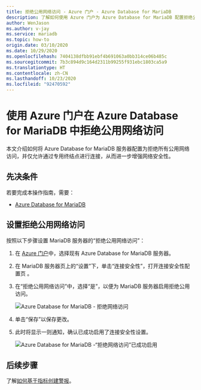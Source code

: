 ```yaml
---
title: 拒绝公用网络访问 - Azure 门户 - Azure Database for MariaDB
description: 了解如何使用 Azure 门户为 Azure Database for MariaDB 配置拒绝公用网络访问
author: WenJason
ms.author: v-jay
ms.service: mariadb
ms.topic: how-to
origin.date: 03/10/2020
ms.date: 10/29/2020
ms.openlocfilehash: 7404138dfbb91ebf4b691063a0bb314ce06b485c
ms.sourcegitcommit: 7b3c894d9c164d2311b99255f931ebc1803ca5a9
ms.translationtype: HT
ms.contentlocale: zh-CN
ms.lasthandoff: 10/23/2020
ms.locfileid: "92470592"
---
```

# <a name="deny-public-network-access-in-azure-database-for-mariadb-using-azure-portal"></a>使用 Azure 门户在 Azure Database for MariaDB 中拒绝公用网络访问

本文介绍如何将 Azure Database for MariaDB 服务器配置为拒绝所有公用网络访问，并仅允许通过专用终结点进行连接，从而进一步增强网络安全性。

## <a name="prerequisites"></a>先决条件

若要完成本操作指南，需要：

* [Azure Database for MariaDB](quickstart-create-MariaDB-server-database-using-azure-portal.md)

## <a name="set-deny-public-network-access"></a>设置拒绝公用网络访问

按照以下步骤设置 MariaDB 服务器的“拒绝公用网络访问”：

1. 在 [Azure 门户](https://portal.azure.cn/)中，选择现有 Azure Database for MariaDB 服务器。

1. 在 MariaDB 服务器页上的“设置”下，单击“连接安全性”，打开连接安全性配置页 。

1. 在“拒绝公用网络访问”中，选择“是”，以便为 MariaDB 服务器启用拒绝公用访问。

    ![Azure Database for MariaDB - 拒绝网络访问](./media/howto-deny-public-network-access/deny-public-network-access.PNG)

1. 单击“保存”以保存更改。

1. 此时将显示一则通知，确认已成功启用了连接安全性设置。

    ![Azure Database for MariaDB -“拒绝网络访问”已成功启用](./media/howto-deny-public-network-access/deny-public-network-access-success.png)

## <a name="next-steps"></a>后续步骤

了解[如何基于指标创建警报](howto-alert-metric.md)。